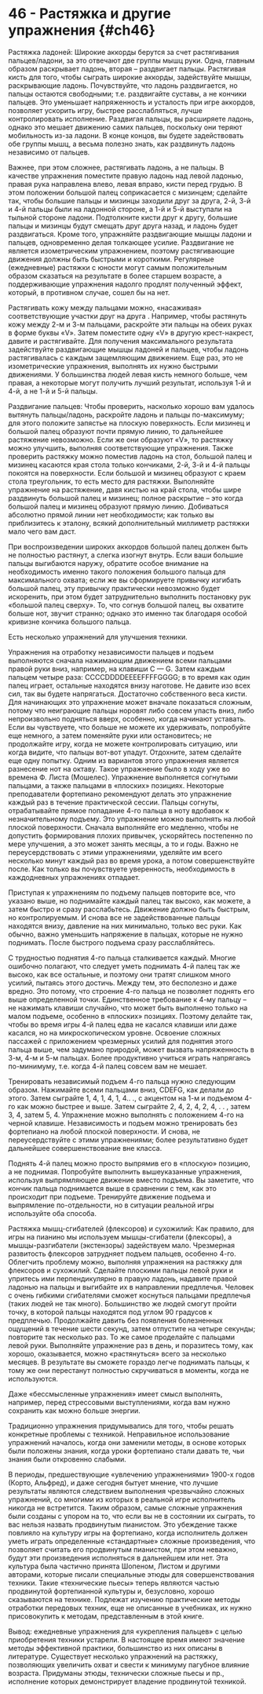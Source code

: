 # 46 - Растяжка и другие упражнения {#ch46}

Растяжка ладоней: Широкие аккорды берутся за счет растягивания пальцев/ладони, за это отвечают две группы мышц руки. Одна, главным образом раскрывает ладонь, вторая – раздвигает пальцы. Растягивая кисть для того, чтобы сыграть широкие аккорды, задействуйте мышцы, раскрывающие ладонь. Почувствуйте, что ладонь раздвигается, но пальцы остаются свободными; т.е. раздвигайте суставы, а не кончики пальцев. Это уменьшает напряженность и усталость при игре аккордов, позволяет ускорить игру, быстрее расслабляться, лучше контролировать исполнение. Раздвигая пальцы, вы расширяете ладонь, однако это мешает движению самих пальцев, поскольку они теряют мобильность из-за ладони. В конце концов, вы будете задействовать обе группы мышц, а весьма полезно знать, как раздвинуть ладонь независимо от пальцев.

Важнее, при этом сложнее, растягивать ладонь, а не пальцы. В качестве упражнения поместите правую ладонь над левой ладонью, правая рука направлена влево, левая вправо, кисти перед грудью. В этом положении большой палец соприкасается с мизинцем; сделайте так, чтобы большие пальцы и мизинцы заходили друг за друга, 2-й, 3-й и 4-й пальцы были на ладонной стороне, а 1-й и 5-й выступали на тыльной стороне ладони. Подтолкните кисти друг к другу, большие пальцы и мизинцы будут смещать друг друга назад, и ладонь будет раздвигаться. Кроме того, упражняйте раздвигающие мышцы ладони и пальцев, одновременно делая толкающее усилие. Раздвигание не является изометрическим упражнением, поэтому растягивающие движения должны быть быстрыми и короткими. Регулярные (ежедневные) растяжки с юности могут самым положительным образом сказаться на результате в более старшем возрасте, а поддерживающие упражнения надолго продлят полученный эффект, который, в противном случае, сошел бы на нет.

Растягивать кожу между пальцами можно, «насаживая» соответствующие участки друг на друга . Например, чтобы растянуть кожу между 2-м и 3-м пальцами, раскройте эти пальцы на обеих руках в форме буквы «V». Затем поместите одну «V» в другую крест-накрест, давите и растягивайте. Для получения максимального результата задействуйте раздвигающие мышцы ладоней и пальцев, чтобы ладонь растягивалась с каждым защемляющим движением. Еще раз, это не изометрические упражнения, выполнять их нужно быстрыми движениями. У большинства людей левая кисть немного больше, чем правая, а некоторые могут получить лучший результат, используя 1-й и 4-й, а не 1-й и 5-й пальцы.

Раздвигание пальцев: Чтобы проверить, насколько хорошо вам удалось вытянуть пальцы/ладонь, раскройте ладонь и пальцы по-максимуму; для этого положите запястье на плоскую поверхность. Если мизинец и большой палец образуют почти прямую линию, то дальнейшее растяжение невозможно. Если же они образуют «V», то растяжку можно улучшить, выполняя соответствующие упражнения. Также проверить растяжку можно поместив ладонь на стол, большой палец и мизинец касаются края стола только кончиками, 2-й, 3-й и 4-й пальцы покоятся на поверхности. Если большой и мизинец образуют с краем стола треугольник, то есть место для растяжки. Выполняйте упражнение на растяжение, давя кистью на край стола, чтобы шире раздвинуть большой палец и мизинец; полное раскрытие – это когда большой палец и мизинец образуют прямую линию. Добиваться абсолютно прямой линии нет необходимости; как только вы приблизитесь к эталону, всякий дополнительный миллиметр растяжки мало чего вам даст.

При воспроизведении широких аккордов большой палец должен быть не полностью растянут, а слегка изогнут внутрь. Если ваши большие пальцы выгибаются наружу, обратите особое внимание на необходимость именно такого положения большого пальца для максимального охвата; если же вы сформируете привычку изгибать большой палец, эту привычку практически невозможно будет искоренить, при этом будет затруднительно выполнить постановку рук «большой палец сверху». То, что согнув большой палец, вы охватите больше нот, звучит странно; однако это именно так благодаря особой кривизне кончика большого пальца.

Есть несколько упражнений для улучшения техники.

Упражнения на отработку независимости пальцев и подъем выполняются сначала нажимающим движением всеми пальцами правой руки вниз, например, на клавиши C — G. Затем каждым пальцем четыре раза: CCCCDDDDEEEEFFFFGGGG; в то время как один палец играет, остальные находятся внизу наготове. Не давите изо всех сил, так вы будете напрягаться. Достаточно собственного веса кисти. Для начинающих это упражнение может вначале показаться сложным, потому что неиграющие пальцы норовят либо совсем упасть вниз, либо непроизвольно подняться вверх, особенно, когда начинают уставать. Если вы чувствуете, что больше не можете их удерживать, попробуйте еще немного, а затем поменяйте руки или остановитесь; не продолжайте игру, когда не можете контролировать ситуацию, или когда видите, что пальцы вот-вот упадут. Отдохните, затем сделайте еще одну попытку. Одним из вариантов этого упражнения является разнесение нот на октаву. Такое упражнение было в ходу уже во времена Ф. Листа (Мошелес). Упражнение выполняется согнутыми пальцами, а также пальцами в «плоских» позициях. Некоторые преподаватели фортепиано рекомендуют делать это упражнение каждый раз в течение практической сессии. Пальцы согнуты, отрабатывайте прямое попадание 4-го пальца в ноту вдобавок к незначительному подъему. Это упражнение можно выполнять на любой плоской поверхности. Сначала выполняйте его медленно, чтобы не допустить формирования плохих привычек, ускоряйтесь постепенно по мере улучшения, а это может занять месяцы, а то и годы. Важно не переусердствовать с этими упражнениями, уделяйте им всего несколько минут каждый раз во время урока, а потом совершенствуйте после. Как только вы почувствуете уверенность, необходимость в каждодневных упражнениях отпадает.

Приступая к упражнениям по подъему пальцев повторите все, что указано выше, но поднимайте каждый палец так высоко, как можете, а затем быстро и сразу расслабьтесь. Движение должно быть быстрым, но контролируемым. И снова все не задействованные пальцы находятся внизу, давление на них минимально, только вес руки. Как обычно, важно уменьшить напряжение в пальцах, которые не нужно поднимать. После быстрого подъема сразу расслабляйтесь.

С трудностью поднятия 4-го пальца сталкивается каждый. Многие ошибочно полагают, что следует уметь поднимать 4-й палец так же высоко, как все остальные, и поэтому они тратят слишком много усилий, пытаясь этого достичь. Между тем, это бесполезно и даже вредно. Это потому, что строение 4-го пальца не позволяет поднять его выше определенной точки. Единственное требование к 4-му пальцу – не нажимать клавиши случайно, что может быть выполнено только на малом подъеме, особенно в «плоских» позициях. Поэтому делайте так, чтобы во время игры 4-й палец едва не касался клавиши или даже касался, но на микроскопическом уровне. Освоение сложных пассажей с приложением чрезмерных усилий для поднятия этого пальца выше, чем задумано природой, может вызвать напряженность в 3-м, 4-м и 5-м пальцах. Более продуктивно учиться играть напрягаясь по-минимуму, т.е. когда 4-й палец совсем вам не мешает.

Тренировать независимый подъем 4-го пальца нужно следующим образом. Нажимайте всеми пальцами вниз, CDEFG, как делали до этого. Затем сыграйте 1, 4, 1, 4, 1, 4.. ., с акцентом на 1-м и подъемом 4-го как можно быстрее и выше. Затем сыграйте 2, 4, 2, 4, 2, 4, . . , затем 3, 4, затем 5, 4. Упражнение можно выполнять с положением 4-го на черной клавише. Независимость и подъем можно тренировать без фортепиано на любой плоской поверхности. И снова, не переусердствуйте с этими упражнениями; более результативно будет дальнейшее совершенствование вне класса.

Поднять 4-й палец можно просто выпрямив его в «плоскую» позицию, а не поднимая. Попробуйте выполнить вышеуказанные упражнения, используя выпрямляющее движение вместо подъема. Вы заметите, что кончик пальца поднимается выше в сравнении с тем, как это происходит при подъеме. Тренируйте движение подъема и выпрямление по-отдельности, но в ситуации реальной игры используйте оба способа.

Растяжка мышц-сгибателей (флексоров) и сухожилий: Как правило, для игры на пианино мы используем мышцы-сгибатели (флексоры), а мышцы-разгибатели (экстензоры) задействуем мало. Чрезмерная развитость флексоров затрудняет подъем пальцев, особенно 4-го. Облегчить проблему можно, выполняя упражнения на растяжку для флексоров и сухожилий. Сделайте плоскими пальцы левой руки и упритесь ими перпендикулярно в правую ладонь, надавите правой ладонью на пальцы и выгибайте их в направлении предплечья. Человек с очень гибкими сгибателями сможет коснуться пальцами предплечья (таких людей не так много). Большинство же людей смогут пройти точку, в которой пальцы находятся под углом 90 градусов к предплечью. Продолжайте давить без появления болезненных ощущений в течение шести секунд, затем отпустите на четыре секунды; повторите так несколько раз. То же самое проделайте с пальцами левой руки. Выполняйте упражнение раз в день, и поразитесь тому, как хорошо, оказывается, можно «растянуться» всего за несколько месяцев. В результате вы сможете гораздо легче поднимать пальцы, к тому же они перестанут полностью скручиваться в моменты, когда не используются.

Даже «бессмысленные упражнения» имеет смысл выполнять, например, перед стрессовыми выступлениями, когда вам нужно сохранить как можно больше энергии.

Традиционно упражнения придумывались для того, чтобы решать конкретные проблемы с техникой. Неправильное использование упражнений началось, когда они заменили методы, в основе которых были положены знания, когда уроки фортепиано стали давать те, чьи знания были откровенно слабыми.

В периоды, предшествующие «увлечению упражнениями» 1900-х годов (Корто, Альфред), и даже сегодня бытует мнение, что лучшие результаты являются следствием выполнения чрезвычайно сложных упражнений, со многими из которых в реальной игре исполнитель никогда не встретится. Таким образом, самые сложные упражнения были созданы с упором на то, что если вы не в состоянии их сыграть, то вас нельзя назвать продвинутым пианистом. Это убеждение также повлияло на культуру игры на фортепиано, когда исполнитель должен уметь играть определенные «стандартные» сложные произведения, что позволяет считать его продвинутым пианистом, при этом неважно, будут эти произведения исполняться в дальнейшем или нет. Эта культура была частично принята Шопеном, Листом и другими авторами, которые писали специальные этюды для совершенствования техники. Такие «технические пьесы» теперь являются частью продвинутой фортепианной культуры и, безусловно, хорошо сказываются на технике. Подлежат изучению практические методы отработки передовых техник, еще не описанные в учебниках, их нужно присовокупить к методам, представленным в этой книге.

Вывод: ежедневные упражнения для «укрепления пальцев» с целью приобретения техники устарели. В настоящее время имеют значение методы эффективной практики, большинство из них описаны в литературе. Существует несколько упражнений на растяжку, позволяющих увеличить охват и свести к минимуму пагубное влияние возраста. Придуманы этюды, технически сложные пьесы и пр., исполнение которых демонстрирует владение продвинутой техникой.
